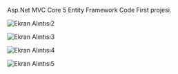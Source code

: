 Asp.Net MVC Core 5 Entity Framework Code First projesi.


![Ekran Alıntısı2](https://user-images.githubusercontent.com/91019037/177037173-2d173934-0c36-4ba1-b2e0-b7e69d659bfe.JPG)




![Ekran Alıntısı3](https://user-images.githubusercontent.com/91019037/177037225-505208eb-a8e0-4696-9090-adc6079bf638.JPG)

![Ekran Alıntısı4](https://user-images.githubusercontent.com/91019037/177042857-bbf6d9d6-1e75-497e-a478-42100d5ede02.JPG)

![Ekran Alıntısı5](https://user-images.githubusercontent.com/91019037/177042944-af5be623-ca8d-48f7-be2c-a23812aa4b0a.JPG)


